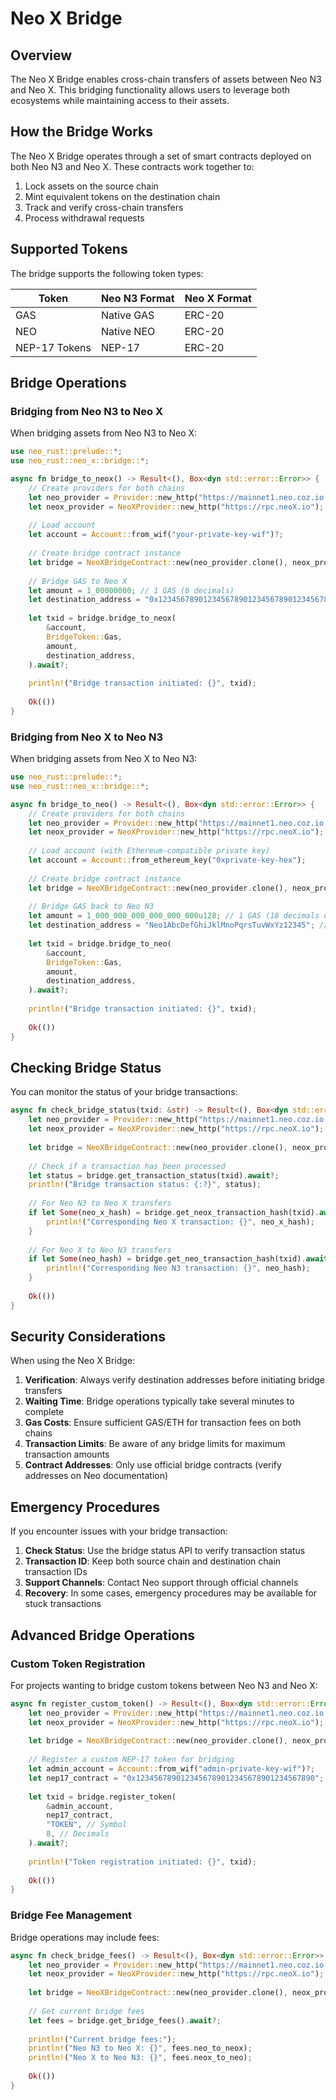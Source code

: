 # Neo X Bridge

## Overview

The Neo X Bridge enables cross-chain transfers of assets between Neo N3 and Neo X. This bridging functionality allows users to leverage both ecosystems while maintaining access to their assets.

## How the Bridge Works

The Neo X Bridge operates through a set of smart contracts deployed on both Neo N3 and Neo X. These contracts work together to:

1. Lock assets on the source chain
2. Mint equivalent tokens on the destination chain
3. Track and verify cross-chain transfers
4. Process withdrawal requests

## Supported Tokens

The bridge supports the following token types:

| Token | Neo N3 Format | Neo X Format |
|-------|--------------|--------------|
| GAS   | Native GAS   | ERC-20       |
| NEO   | Native NEO   | ERC-20       |
| NEP-17 Tokens | NEP-17 | ERC-20 |

## Bridge Operations

### Bridging from Neo N3 to Neo X

When bridging assets from Neo N3 to Neo X:

```rust
use neo_rust::prelude::*;
use neo_rust::neo_x::bridge::*;

async fn bridge_to_neox() -> Result<(), Box<dyn std::error::Error>> {
    // Create providers for both chains
    let neo_provider = Provider::new_http("https://mainnet1.neo.coz.io:443");
    let neox_provider = NeoXProvider::new_http("https://rpc.neoX.io");
    
    // Load account
    let account = Account::from_wif("your-private-key-wif")?;
    
    // Create bridge contract instance
    let bridge = NeoXBridgeContract::new(neo_provider.clone(), neox_provider.clone());
    
    // Bridge GAS to Neo X
    let amount = 1_00000000; // 1 GAS (8 decimals)
    let destination_address = "0x1234567890123456789012345678901234567890"; // Ethereum-format address
    
    let txid = bridge.bridge_to_neox(
        &account,
        BridgeToken::Gas,
        amount,
        destination_address,
    ).await?;
    
    println!("Bridge transaction initiated: {}", txid);
    
    Ok(())
}
```

### Bridging from Neo X to Neo N3

When bridging assets from Neo X to Neo N3:

```rust
use neo_rust::prelude::*;
use neo_rust::neo_x::bridge::*;

async fn bridge_to_neo() -> Result<(), Box<dyn std::error::Error>> {
    // Create providers for both chains
    let neo_provider = Provider::new_http("https://mainnet1.neo.coz.io:443");
    let neox_provider = NeoXProvider::new_http("https://rpc.neoX.io");
    
    // Load account (with Ethereum-compatible private key)
    let account = Account::from_ethereum_key("0xprivate-key-hex");
    
    // Create bridge contract instance
    let bridge = NeoXBridgeContract::new(neo_provider.clone(), neox_provider.clone());
    
    // Bridge GAS back to Neo N3
    let amount = 1_000_000_000_000_000_000u128; // 1 GAS (18 decimals on Neo X)
    let destination_address = "Neo1AbcDefGhiJklMnoPqrsTuvWxYz12345"; // Neo N3 address
    
    let txid = bridge.bridge_to_neo(
        &account,
        BridgeToken::Gas,
        amount,
        destination_address,
    ).await?;
    
    println!("Bridge transaction initiated: {}", txid);
    
    Ok(())
}
```

## Checking Bridge Status

You can monitor the status of your bridge transactions:

```rust
async fn check_bridge_status(txid: &str) -> Result<(), Box<dyn std::error::Error>> {
    let neo_provider = Provider::new_http("https://mainnet1.neo.coz.io:443");
    let neox_provider = NeoXProvider::new_http("https://rpc.neoX.io");
    
    let bridge = NeoXBridgeContract::new(neo_provider.clone(), neox_provider.clone());
    
    // Check if a transaction has been processed
    let status = bridge.get_transaction_status(txid).await?;
    println!("Bridge transaction status: {:?}", status);
    
    // For Neo N3 to Neo X transfers
    if let Some(neo_x_hash) = bridge.get_neox_transaction_hash(txid).await? {
        println!("Corresponding Neo X transaction: {}", neo_x_hash);
    }
    
    // For Neo X to Neo N3 transfers
    if let Some(neo_hash) = bridge.get_neo_transaction_hash(txid).await? {
        println!("Corresponding Neo N3 transaction: {}", neo_hash);
    }
    
    Ok(())
}
```

## Security Considerations

When using the Neo X Bridge:

1. **Verification**: Always verify destination addresses before initiating bridge transfers
2. **Waiting Time**: Bridge operations typically take several minutes to complete
3. **Gas Costs**: Ensure sufficient GAS/ETH for transaction fees on both chains
4. **Transaction Limits**: Be aware of any bridge limits for maximum transaction amounts
5. **Contract Addresses**: Only use official bridge contracts (verify addresses on Neo documentation)

## Emergency Procedures

If you encounter issues with your bridge transaction:

1. **Check Status**: Use the bridge status API to verify transaction status
2. **Transaction ID**: Keep both source chain and destination chain transaction IDs
3. **Support Channels**: Contact Neo support through official channels
4. **Recovery**: In some cases, emergency procedures may be available for stuck transactions

## Advanced Bridge Operations

### Custom Token Registration

For projects wanting to bridge custom tokens between Neo N3 and Neo X:

```rust
async fn register_custom_token() -> Result<(), Box<dyn std::error::Error>> {
    let neo_provider = Provider::new_http("https://mainnet1.neo.coz.io:443");
    let neox_provider = NeoXProvider::new_http("https://rpc.neoX.io");
    
    let bridge = NeoXBridgeContract::new(neo_provider.clone(), neox_provider.clone());
    
    // Register a custom NEP-17 token for bridging
    let admin_account = Account::from_wif("admin-private-key-wif")?;
    let nep17_contract = "0x1234567890123456789012345678901234567890"; // NEP-17 contract hash
    
    let txid = bridge.register_token(
        &admin_account,
        nep17_contract,
        "TOKEN", // Symbol
        8, // Decimals
    ).await?;
    
    println!("Token registration initiated: {}", txid);
    
    Ok(())
}
```

### Bridge Fee Management

Bridge operations may include fees:

```rust
async fn check_bridge_fees() -> Result<(), Box<dyn std::error::Error>> {
    let neo_provider = Provider::new_http("https://mainnet1.neo.coz.io:443");
    let neox_provider = NeoXProvider::new_http("https://rpc.neoX.io");
    
    let bridge = NeoXBridgeContract::new(neo_provider.clone(), neox_provider.clone());
    
    // Get current bridge fees
    let fees = bridge.get_bridge_fees().await?;
    
    println!("Current bridge fees:");
    println!("Neo N3 to Neo X: {}", fees.neo_to_neox);
    println!("Neo X to Neo N3: {}", fees.neox_to_neo);
    
    Ok(())
}
```